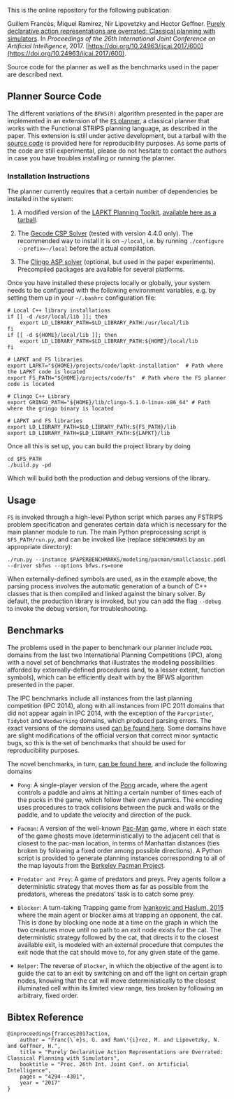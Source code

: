 

This is the online repository for the following publication:

Guillem Francès, Miquel Ramı́rez, Nir Lipovetzky and Hector Geffner. [Purely declarative action representations are overrated: Classical planning with simulators](2017-ijcai-planning-with-simulators.pdf). In _Proceedings of the 26th International Joint Conference on Artificial Intelligence_, 2017. [https://doi.org/10.24963/ijcai.2017/600](https://doi.org/10.24963/ijcai.2017/600).

Source code for the planner as well as the benchmarks used in the paper are described next.


## Planner Source Code

The different variations of the `BFWS(R)` algorithm presented in the paper are implemented in an extension of the [`FS` planner](https://github.com/aig-upf/fs), a classical planner that works with the Functional STRIPS planning language, as described in the paper.
This extension is still under active development, but a tarball with the [source code](code/fs-planner-2017-ijcai.tgz) is provided here for reproducibility purposes. As some parts of the code are still experimental, please do not hesitate to contact the authors in case you have
troubles installing or running the planner.

### Installation Instructions

The planner currently requires that a certain number of dependencies be installed in the system:

1. A modified version of the [LAPKT Planning Toolkit](http://lapkt.org/), [available here as a tarball](code/lapkt-installation.tgz).

1. The [Gecode CSP Solver](http://www.gecode.org/) (tested with version 4.4.0 only). The recommended way to install it is on `~/local`, i.e. by running `./configure --prefix=~/local` before the actual compilation.

1. The [Clingo ASP solver](https://github.com/potassco/clingo) (optional, but used in the paper experiments). Precompiled packages are
available for several platforms.


Once you have installed these projects locally or globally, your system needs to be configured with the following environment variables,
e.g. by setting them up in your  `~/.bashrc` configuration file:


```shell
# Local C++ library installations
if [[ -d /usr/local/lib ]]; then
	export LD_LIBRARY_PATH=$LD_LIBRARY_PATH:/usr/local/lib
fi
if [[ -d ${HOME}/local/lib ]]; then
	export LD_LIBRARY_PATH=$LD_LIBRARY_PATH:${HOME}/local/lib
fi

# LAPKT and FS libraries
export LAPKT="${HOME}/projects/code/lapkt-installation"  # Path where the LAPKT code is located
export FS_PATH="${HOME}/projects/code/fs"  # Path where the FS planner code is located

# Clingo C++ Library
export GRINGO_PATH="${HOME}/lib/clingo-5.1.0-linux-x86_64" # Path where the gringo binary is located

# LAPKT and FS libraries
export LD_LIBRARY_PATH=$LD_LIBRARY_PATH:${FS_PATH}/lib
export LD_LIBRARY_PATH=$LD_LIBRARY_PATH:${LAPKT}/lib

```

Once all this is set up, you can build the project library by doing

```shell
cd $FS_PATH
./build.py -pd
```

Which will build both the production and debug versions of the library.


## <a name="usage"></a>Usage

`FS` is invoked through a high-level Python script which parses any FSTRIPS problem specification and generates certain data which is necessary for the main planner module to run. The main Python preprocessing script is `$FS_PATH/run.py`, and can be invoked like
(replace `$BENCHMARKS` by an appropriate directory):

```shell
./run.py --instance $PAPERBENCHMARKS/modeling/pacman/smallclassic.pddl --driver sbfws --options bfws.rs=none
```

When externally-defined symbols are used, as in the example above, the parsing process involves the automatic generation of a bunch of C++ classes that is then compiled and linked against the binary solver.
By default, the production library is invoked, but you can add the flag `--debug` to invoke the debug version, for troubleshooting.


## Benchmarks

The problems used in the paper to benchmark our planner include `PDDL` domains from the last two International Planning Competitions (IPC),
along with a novel set of benchmarks that illustrates the modeling possibilities afforded by externally-defined procedures (and, to a lesser extent, function symbols), which can be efficiently dealt with by the BFWS algorithm presented in the paper.

The IPC benchmarks include all instances from the last planning competition (IPC 2014),
along with all instances from IPC 2011 domains that did not appear again in IPC 2014,
with the exception of the `Parcprinter`, `Tidybot` and `Woodworking` domains, which produced parsing errors.
The exact versions of the domains used [can be found here](benchmarks/ipc). Some domains have are slight modifications
of the official version that correct minor syntactic bugs, so this is the set of benchmarks that should be used 
for reproducibility purposes.

The novel benchmarks, in turn, [can be found here](benchmarks/ipc), and include the following domains

* `Pong`: A single-player version of the [Pong](https://en.wikipedia.org/wiki/Pong) arcade, where the agent controls a paddle and aims at hitting a certain number of times each of the pucks in the game, which follow their own dynamics. The encoding uses procedures to track collisions between the puck and walls or the paddle, and to update the velocity and direction of the puck.

* `Pacman`: A version of the well-known [Pac-Man](https://en.wikipedia.org/wiki/Pac-Man) game, where in each state of the game ghosts move (deterministically) to the adjacent cell that is closest to the pac-man location, in terms of Manhattan distances (ties broken by following a fixed order among possible directions). A Python script is provided to generate planning instances corresponding to all of the map layouts from the [Berkeley Pacman Project](http://ai.berkeley.edu/project_overview.html).

* `Predator and Prey`: A game of predators and preys. Prey agents follow a deterministic strategy that moves them as far as possible from the predators, whereas the predators’ task is to catch some prey.

* `Blocker`: A turn-taking Trapping game from [Ivankovic and Haslum, 2015](https://www.aaai.org/ocs/index.php/IJCAI/IJCAI15/paper/viewPaper/10971) where the main agent or blocker aims at trapping an opponent, the cat. This is done by blocking one node at a time on the graph in which the two creatures move until no path to an exit node exists for the cat. The deterministic strategy followed by the cat, that directs it to the closest available exit, is modeled with an external procedure that computes the exit node that the cat should move to, for any given state of the game.

* `Helper`: The reverse of `Blocker`, in which the objective of the agent is to guide the cat to an exit by switching on and off the light on certain graph nodes, knowing that the cat will move deterministically to the closest illuminated cell within its limited view range,
ties broken by following an arbitrary, fixed order.


## Bibtex Reference

	@inproceedings{frances2017action,
		author = "Franc{\`e}s, G. and Ram\'{i}rez, M. and Lipovetzky, N. and Geffner, H.",
		title = "Purely Declarative Action Representations are Overrated: Classical Planning with Simulators",
		booktitle = "Proc. 26th Int. Joint Conf. on Artificial Intelligence",
		pages = "4294--4301",
		year = "2017"
	}

